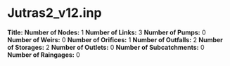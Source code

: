 # Jutras2_v12.inp
**Title:** 
**Number of Nodes:** 1
**Number of Links:** 3
**Number of Pumps:** 0
**Number of Weirs:** 0
**Number of Orifices:** 1
**Number of Outfalls:** 2
**Number of Storages:** 2
**Number of Outlets:** 0
**Number of Subcatchments:** 0
**Number of Raingages:** 0

